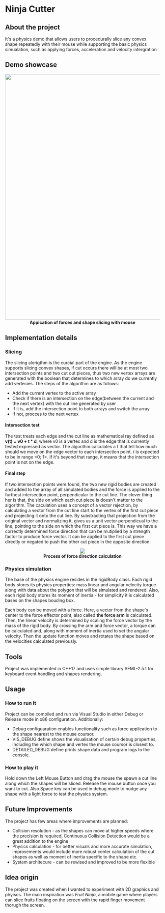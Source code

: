 # Ninja Cutter 
## About the project
It's a physics demo that allows users to procedurally slice any convex shape repeatedly with their mouse while supporting the basic physics simualation, such as applying forces, acceleration and velocity intergration

## Demo showcase
<p align="center">
  <img src="https://github.com/user-attachments/assets/88f339d6-6726-430c-a4f4-4bfce71ec7c6" width="800"><br>
  <b>Appication of forces and shape slicing with mouse</b>
</p>

## Implementation details

### Slicing 
The slicing alorigthm is the curcial part of the engine. As the engine supports slicing convex shapes, if cut occurs there will be at most two intersection points and two cut out pieces, thus two new vertex arrays are generated with the boolean that determines to which array do we currently add vertecies.
The steps of the algorithm are as follows:
* Add the current vertex to the active array
* Check if there is an intersection on the edge(between the current and the next vertex) with the cut line generated by user
* If it is, add the intersection point to both arrays and switch the array
* If not, procces to the next vertex

#### Intersection test
The test treats each edge and the cut line as mathematical ray defined as **v(t) = v0 + t * d**, where v0 is a vertex and d is the edge that is currently tested expressed as vector. The algorithm calculates a _t_ that tell how much should we move on the edge vector to each intersection point. _t_
is expected to be in range <0; 1>. If it's beyond that range, it means that the intersection point is not on the edge. 

#### Final step
If two intersection points were found, the two new rigid bodies are created and added to the array of all simulated bodies and the force is applied to the furthest intersection point, perpendicular to the cut line. The clever thing her is that, the side on which each cut piece is doesn't matter to the algorithm. The caculation uses a concept of a vector rejection, by calculating a vector from the cut line start to the vertex of the first cut piece and projecting it onto the cut line. By substracting that projection from the original vector and normalizing it, gives us a unit vector perpendicual to the line, pointing to the side on which the first cut piece is. This way we have a correctly determined force direction that can be mutiplied by a strength factor to produce force vector.
It can be applied to the first cut piece directly or negated to push the other cut piece in the opposite direction. 

<p align="center">
  <img src="https://github.com/user-attachments/assets/b8c5a874-e18c-48aa-8a35-32be405549a8"><br>
  <b>Process of force direction calculation</b>
</p>

### Physics simulation
The base of the physics engine resides in the rigidBody class. Each rigid body stores its physics properties: mass linear and angular velocity torque along with data about the polygon that will be simulated and rendered. Also, each rigid body stores its moment of inertia - for simplicity it is calculated bases on the shapes bouding box. 

Each body can be moved with a force. Here, a vector from the shape's center to the force effector point, also called **the force arm** is calculated. Then, the linear velocity is determined by scaling the force vector by the mass of the rigid body. By crossing the arm and force vector, a torque can be calculated and, along with moment of inertia used to set the angular velocity. Then the update function moves and rotates the shape based on the velocities calculated previously.

## Tools 
Project was implemented in C++17 and uses simple library SFML-2.5.1 for keyboard event handling and shapes rendering.

## Usage

### How to run it
Project can be compiled and run via Visual Studio in either Debug or Release mode in x86 configuration. Additionally:
* Debug configuaration enables functionality such as force application to the shape nearest to the mouse coursor.
* VIS_DEBUG define shows the visualisation of certain debug properties, including the which shape and vertex the mouse coursor is closest to.
* DETAILED_DEBUG define prints shape data and program logs to the console.
### How to play it
Hold down the Left Mouse Button and drag the mouse the spawn a cut line along which the shapes will be sliced. Release the mouse button once you want to cut. Also Space key can be used in debug mode to nudge any shape with a light force to test the physics system.

## Future Improvements
The project has few areas where improvements are planned:
* Collision resolution - as the shapes can move at higher speeds where the precision is required, Continuous Collision Detection would be a great addition to the engine
* Physics calculation - for better visuals and more accurate simulation, improvements would include more robust center calculation of the cut shapes as well as moment of inertia specific to the shape etc.
* System architecure - can be rewised and improved to be more flexible

## Idea origin
The project was created when I wanted to experiment with 2D graphics and phyiscs. The main inspiration was _Fruit Ninja_, a mobile game where players can slice fruits floating on the screen with the rapid finger movement thorugh the screen. 
